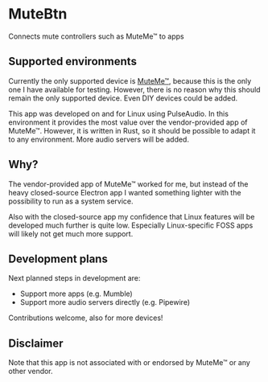 # MuteBtn

Connects mute controllers such as MuteMe™ to apps

## Supported environments

Currently the only supported device is [MuteMe™](https://muteme.com/), because this is the only one I have available for testing. However, there is no reason why this should remain the only supported device. Even DIY devices could be added.

This app was developed on and for Linux using PulseAudio. In this environment it provides the most value over the vendor-provided app of MuteMe™. However, it is written in Rust, so it should be possible to adapt it to any environment. More audio servers will be added.

## Why?

The vendor-provided app of MuteMe™ worked for me, but instead of the heavy closed-source Electron app I wanted something lighter with the possibility to run as a system service.

Also with the closed-source app my confidence that Linux features will be developed much further is quite low. Especially Linux-specific FOSS apps will likely not get much more support.

## Development plans

Next planned steps in development are:
* Support more apps (e.g. Mumble)
* Support more audio servers directly (e.g. Pipewire)

Contributions welcome, also for more devices!

## Disclaimer

Note that this app is not associated with or endorsed by MuteMe™ or any other vendor.
